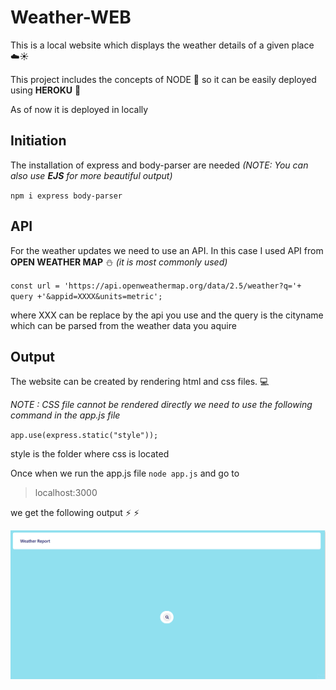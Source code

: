 # Weather-WEB
This is a local website which displays the weather details of a given place :cloud::sunny:

This project includes the concepts of NODE :leaves: so it can be easily deployed using **HEROKU** :rocket:

As of now it is deployed in locally

## Initiation

The installation of express and body-parser are needed *(NOTE: You can also use **EJS** for more beautiful output)*

`npm i express body-parser`

## API

For the weather updates we need to use an API. In this case I used API from **OPEN WEATHER MAP** :snowman: *(it is most commonly used)*

`const url = 'https://api.openweathermap.org/data/2.5/weather?q='+ query +'&appid=XXXX&units=metric';`

where XXX can be replace by the api you use and the query is the cityname which can be parsed from the weather data you aquire

## Output

The website can be created by rendering html and css files. :computer:

*NOTE : CSS file cannot be rendered directly we need to use the following command in the app.js file*

`app.use(express.static("style"));`

style is the folder where css is located

Once when we run the app.js file `node app.js` and go to 

> localhost:3000 

we get the following output :zap: :zap:

![weather](weather.gif)
